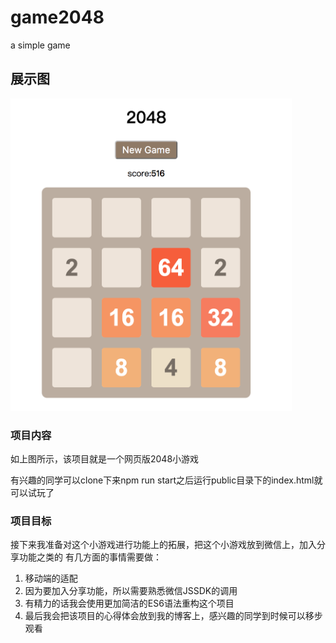 # game2048
a simple game 

## 展示图
<img width="450" height="500" src="https://github.com/xijiezhong/player/blob/master/img/2048.png"/>

### 项目内容
如上图所示，该项目就是一个网页版2048小游戏

有兴趣的同学可以clone下来npm run start之后运行public目录下的index.html就可以试玩了
### 项目目标
接下来我准备对这个小游戏进行功能上的拓展，把这个小游戏放到微信上，加入分享功能之类的
有几方面的事情需要做：
1. 移动端的适配
2. 因为要加入分享功能，所以需要熟悉微信JSSDK的调用
3. 有精力的话我会使用更加简洁的ES6语法重构这个项目
4. 最后我会把该项目的心得体会放到我的博客上，感兴趣的同学到时候可以移步观看
